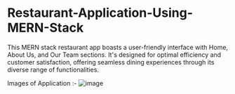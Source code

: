 # Restaurant-Application-Using-MERN-Stack
This MERN stack restaurant app boasts a user-friendly interface with Home, About Us, and Our Team sections. It's designed for optimal efficiency and customer satisfaction, offering seamless dining experiences through its diverse range of functionalities.


Images of Application :-
![image](https://github.com/chaitanyakulkarni2k2/Restaurant-Application-Using-MERN-Stack/assets/108442884/434f3006-237f-4196-b5b6-dd0fa87920d7)
